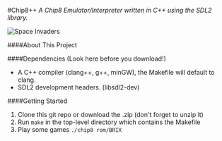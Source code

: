 #Chip8++
*A Chip8 Emulator/Interpreter written in C++ using the SDL2 library.*

![Space Invaders](https://raw.github.com/connorkuehl/Chip8/screenshots/space_invaders.gif)

####About This Project


####Dependencies (Look here before you download!)
- A C++ compiler (clang++, g++, minGW), the Makefile will default to clang.
- SDL2 development headers. (libsdl2-dev)

####Getting Started
1. Clone this git repo or download the .zip (don't forget to unzip it)
2. Run `make` in the top-level directory which contains the Makefile
3. Play some games `./chip8 rom/BRIX`
